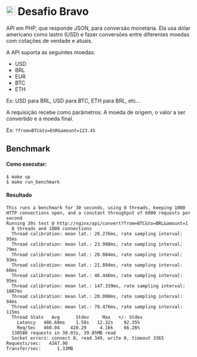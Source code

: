 # <img src="https://avatars1.githubusercontent.com/u/7063040?v=4&s=200.jpg" alt="HU" width="24" /> Desafio Bravo

API em PHP, que responde JSON, para conversão monetária. Ela usa dólar americano como lastro (USD) e fazer conversões entre diferentes moedas com cotações de verdade e atuais.

A API suporta as seguintes moedas:
- USD
- BRL
- EUR
- BTC
- ETH


Ex: USD para BRL, USD para BTC, ETH para BRL, etc...

A requisição recebe como parâmetros: A moeda de origem, o valor a ser convertido e a moeda final.

Ex: `?from=BTC&to=EUR&amount=123.45`

## Benchmark

#### Como executar:

```
$ make up
$ make run_benchmark
```

#### Resultado
```
This runs a benchmark for 30 seconds, using 8 threads, keeping 1000 HTTP connections open, and a constant throughput of 6000 requests per second
Running 30s test @ http://nginx/api/convert?from=BTC&to=BRL&amount=1
  8 threads and 1000 connections
  Thread calibration: mean lat.: 20.276ms, rate sampling interval: 95ms
  Thread calibration: mean lat.: 23.998ms, rate sampling interval: 79ms
  Thread calibration: mean lat.: 20.084ms, rate sampling interval: 93ms
  Thread calibration: mean lat.: 21.894ms, rate sampling interval: 66ms
  Thread calibration: mean lat.: 46.446ms, rate sampling interval: 95ms
  Thread calibration: mean lat.: 147.339ms, rate sampling interval: 1087ms
  Thread calibration: mean lat.: 20.090ms, rate sampling interval: 94ms
  Thread calibration: mean lat.: 70.476ms, rate sampling interval: 115ms
  Thread Stats   Avg      Stdev     Max   +/- Stdev
    Latency   486.68ms    1.58s   12.32s    92.35%
    Req/Sec   460.04    428.29     4.16k    66.26%
  130588 requests in 30.03s, 39.85MB read
  Socket errors: connect 0, read 349, write 0, timeout 3365
Requests/sec:   4347.90
Transfer/sec:      1.33MB
```

